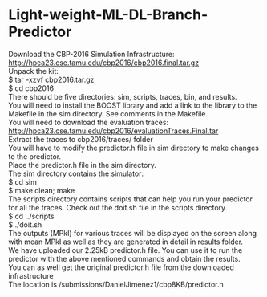 # Light-weight-ML-DL-Branch-Predictor
Download the CBP-2016 Simulation Infrastructure: http://hpca23.cse.tamu.edu/cbp2016/cbp2016.final.tar.gz <br>
Unpack the kit: <br>
$ tar -xzvf cbp2016.tar.gz <br>
$ cd cbp2016 <br>
There should be five directories: sim, scripts, traces, bin, and results. <br>
You will need to install the BOOST library and add a link to the library to the Makefile in the sim directory. See comments in the Makefile. <br>
You will need to download the evaluation traces: http://hpca23.cse.tamu.edu/cbp2016/evaluationTraces.Final.tar <br>
Extract the traces to cbp2016/traces/ folder <br>
You will have to modify the predictor.h file in sim directory to make changes to the predictor. <br>
Place the predictor.h file in the sim directory. <br>
The sim directory contains the simulator: <br>
$ cd sim <br>
$ make clean; make <br>
The scripts directory contains scripts that can help you run your predictor for all the traces.  Check out the doit.sh file in the scripts directory. <br>
$ cd ../scripts <br>
$ ./doit.sh <br>
The outputs (MPkI) for various traces will be displayed on the screen along with mean MPkI as well as they are generated in detail in results folder. <br>
We have uploaded our 2.25kB predictor.h file. You can use it to run the predictor with the above mentioned commands and obtain the results. <br>
You can as well get the original predictor.h file from the downloaded infrastructure<br>
The location is /submissions/DanielJimenez1/cbp8KB/predictor.h <br>
